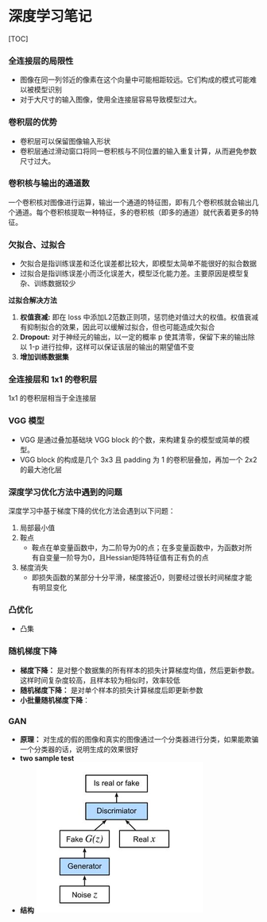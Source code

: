 # 深度学习笔记
[TOC]
### 全连接层的局限性
* 图像在同一列邻近的像素在这个向量中可能相距较远。它们构成的模式可能难以被模型识别
* 对于大尺寸的输入图像，使用全连接层容易导致模型过大。

### 卷积层的优势
* 卷积层可以保留图像输入形状
* 卷积层通过滑动窗口将同一卷积核与不同位置的输入重复计算，从而避免参数尺寸过大。

### 卷积核与输出的通道数
一个卷积核对图像进行运算，输出一个通道的特征图，即有几个卷积核就会输出几个通道。每个卷积核提取一种特征，多的卷积核（即多的通道）就代表着更多的特征。

### 欠拟合、过拟合
* 欠拟合是指训练误差和泛化误差都比较大，即模型太简单不能很好的拟合数据
* 过拟合是指训练误差小而泛化误差大，模型泛化能力差。主要原因是模型复杂、训练数据较少

**过拟合解决方法**
1. **权值衰减:** 即在 loss 中添加L2范数正则项，惩罚绝对值过大的权值。权值衰减有抑制拟合的效果，因此可以缓解过拟合，但也可能造成欠拟合
2. **Dropout:** 对于神经元的输出，以一定的概率 p 使其清零，保留下来的输出除以 1-p 进行拉伸，这样可以保证该层的输出的期望值不变
3. **增加训练数据集** 

### 全连接层和 1x1 的卷积层
1x1 的卷积层相当于全连接层

### VGG 模型
* VGG 是通过叠加基础块 VGG block 的个数，来构建复杂的模型或简单的模型。
* VGG block 的构成是几个 3x3 且 padding 为 1 的卷积层叠加，再加一个 2x2 的最大池化层

### 深度学习优化方法中遇到的问题
深度学习中基于梯度下降的优化方法会遇到以下问题：
1. 局部最小值
2. 鞍点
    * 鞍点在单变量函数中，为二阶导为0的点；在多变量函数中，为函数对所有自变量一阶导为0，且Hessian矩阵特征值有正有负的点
3. 梯度消失
    * 即损失函数的某部分十分平滑，梯度接近0，则要经过很长时间梯度才能有明显变化

### 凸优化
* 凸集

### 随机梯度下降
* **梯度下降：** 是对整个数据集的所有样本的损失计算梯度均值，然后更新参数。这样时间复杂度较高，且样本较为相似时，效率较低
* **随机梯度下降：** 是对单个样本的损失计算梯度后即更新参数
* **小批量随机梯度下降**：


### GAN
* **原理：** 对生成的假的图像和真实的图像通过一个分类器进行分类，如果能欺骗一个分类器的话，说明生成的效果很好
* **two sample test**
* **结构**
![GAN](.\pictures\GAN.png)
